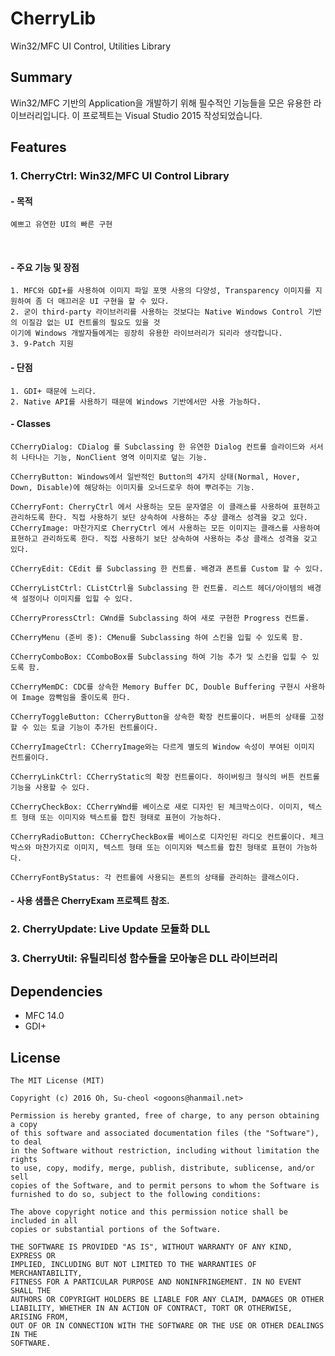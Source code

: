 # CherryLib
Win32/MFC UI Control, Utilities Library

## Summary

Win32/MFC 기반의 Application을 개발하기 위해 필수적인 기능들을 모은 유용한 라이브러리입니다. 
이 프로젝트는 Visual Studio 2015 작성되었습니다.

## Features

### 1. CherryCtrl: Win32/MFC UI Control Library

  #### - 목적
  
    예쁘고 유연한 UI의 빠른 구현
  
  #### - 주요 기능 및 장점
  
    1. MFC와 GDI+를 사용하여 이미지 파일 포맷 사용의 다양성, Transparency 이미지를 지원하여 좀 더 매끄러운 UI 구현을 할 수 있다.
    2. 굳이 third-party 라이브러리를 사용하는 것보다는 Native Windows Control 기반의 이질감 없는 UI 컨트롤의 필요도 있을 것
    이기에 Windows 개발자들에게는 굉장히 유용한 라이브러리가 되리라 생각합니다.
    3. 9-Patch 지원

  #### - 단점
  
    1. GDI+ 때문에 느리다.
    2. Native API를 사용하기 때문에 Windows 기반에서만 사용 가능하다.
  
  #### - Classes

    CCherryDialog: CDialog 를 Subclassing 한 유연한 Dialog 컨트롤 슬라이드와 서서히 나타나는 기능, NonClient 영역 이미지로 덮는 기능.

    CCherryButton: Windows에서 일반적인 Button의 4가지 상태(Normal, Hover, Down, Disable)에 해당하는 이미지를 오너드로우 하여 뿌려주는 기능.

    CCherryFont: CherryCtrl 에서 사용하는 모든 문자열은 이 클래스를 사용하여 표현하고 관리하도록 한다. 직접 사용하기 보단 상속하여 사용하는 추상 클래스 성격을 갖고 있다.
    CCherryImage: 마찬가지로 CherryCtrl 에서 사용하는 모든 이미지는 클래스를 사용하여 표현하고 관리하도록 한다. 직접 사용하기 보단 상속하여 사용하는 추상 클래스 성격을 갖고 있다.

    CCherryEdit: CEdit 를 Subclassing 한 컨트롤. 배경과 폰트를 Custom 할 수 있다.

    CCherryListCtrl: CListCtrl을 Subclassing 한 컨트롤. 리스트 헤더/아이템의 배경색 설정이나 이미지를 입힐 수 있다.
    
    CCherryProressCtrl: CWnd를 Subclassing 하여 새로 구현한 Progress 컨트롤.

    CCherryMenu (준비 중): CMenu를 Subclassing 하여 스킨을 입힐 수 있도록 함.

    CCherryComboBox: CComboBox를 Subclassing 하여 기능 추가 및 스킨을 입힐 수 있도록 함.

    CCherryMemDC: CDC를 상속한 Memory Buffer DC, Double Buffering 구현시 사용하여 Image 깜빡임을 줄이도록 한다.

    CCherryToggleButton: CCherryButton을 상속한 확장 컨트롤이다. 버튼의 상태를 고정할 수 있는 토글 기능이 추가된 컨트롤이다.

    CCherryImageCtrl: CCherryImage와는 다르게 별도의 Window 속성이 부여된 이미지 컨트롤이다.

    CCherryLinkCtrl: CCherryStatic의 확장 컨트롤이다. 하이버링크 형식의 버튼 컨트롤 기능을 사용할 수 있다.

    CCherryCheckBox: CCherryWnd를 베이스로 새로 디자인 된 체크박스이다. 이미지, 텍스트 형태 또는 이미지와 텍스트를 합친 형태로 표현이 가능하다.

    CCherryRadioButton: CCherryCheckBox를 베이스로 디자인된 라디오 컨트롤이다. 체크박스와 마찬가지로 이미지, 텍스트 형태 또는 이미지와 텍스트를 합친 형태로 표현이 가능하다.

    CCherryFontByStatus: 각 컨트롤에 사용되는 폰트의 상태를 관리하는 클래스이다.
    
  #### - 사용 샘플은 CherryExam 프로젝트 참조.

### 2. CherryUpdate: Live Update 모듈화 DLL

### 3. CherryUtil: 유틸리티성 함수들을 모아놓은 DLL 라이브러리

## Dependencies

* MFC 14.0
* GDI+

## License

    The MIT License (MIT)

    Copyright (c) 2016 Oh, Su-cheol <ogoons@hanmail.net>

    Permission is hereby granted, free of charge, to any person obtaining a copy
    of this software and associated documentation files (the "Software"), to deal
    in the Software without restriction, including without limitation the rights
    to use, copy, modify, merge, publish, distribute, sublicense, and/or sell
    copies of the Software, and to permit persons to whom the Software is
    furnished to do so, subject to the following conditions:

    The above copyright notice and this permission notice shall be included in all
    copies or substantial portions of the Software.

    THE SOFTWARE IS PROVIDED "AS IS", WITHOUT WARRANTY OF ANY KIND, EXPRESS OR
    IMPLIED, INCLUDING BUT NOT LIMITED TO THE WARRANTIES OF MERCHANTABILITY,
    FITNESS FOR A PARTICULAR PURPOSE AND NONINFRINGEMENT. IN NO EVENT SHALL THE
    AUTHORS OR COPYRIGHT HOLDERS BE LIABLE FOR ANY CLAIM, DAMAGES OR OTHER
    LIABILITY, WHETHER IN AN ACTION OF CONTRACT, TORT OR OTHERWISE, ARISING FROM,
    OUT OF OR IN CONNECTION WITH THE SOFTWARE OR THE USE OR OTHER DEALINGS IN THE
    SOFTWARE.
